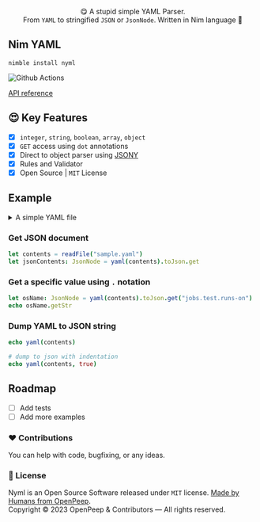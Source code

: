 <p align="center">
    😋 A stupid simple YAML Parser.<br>From <code>YAML</code> to stringified <code>JSON</code> or <code>JsonNode</code>. Written in Nim language 👑
</p>

## Nim YAML

`nimble install nyml`

![Github Actions](https://github.com/openpeep/nyml/workflows/test/badge.svg)

[API reference](https://openpeep.github.io/nyml/)


## 😍 Key Features
- [x] `integer`, `string`, `boolean`, `array`, `object`
- [x] `GET` access using `dot` annotations
- [x] Direct to object parser using [JSONY](https://github.com/treeform/jsony)
- [x] Rules and Validator
- [x] Open Source | `MIT` License

## Example

<details>
  <summary>A simple YAML file</summary>

```yaml
name: test
on:
  push:
    paths-ignore:
      - LICENSE
      - README.*
  pull_request:
    paths-ignore:
      - LICENSE
      - README.*
jobs:
  test:
    runs-on: ubuntu-latest
    strategy:
      matrix:
        nim-version:
          - 'stable'
    steps:
      - uses: actions/checkout@v2
      - uses: jiro4989/setup-nim-action@v1
        with:
          nim-version: ${{ matrix.nim-version }}
          repo-token: ${{ secrets.GITHUB_TOKEN }}
      - run: nimble install -Y
      - run: nim --threads:on c -r src/tim.nim
      - run: nimble test

```

</details>

### Get JSON document
```nim
let contents = readFile("sample.yaml")
let jsonContents: JsonNode = yaml(contents).toJson.get
```

### Get a specific value using `.` notation
```nim
let osName: JsonNode = yaml(contents).toJson.get("jobs.test.runs-on")
echo osName.getStr
```

### Dump YAML to JSON string
```nim
echo yaml(contents)

# dump to json with indentation
echo yaml(contents, true)

```

## Roadmap
- [ ] Add tests
- [ ] Add more examples

### ❤ Contributions
You can help with code, bugfixing, or any ideas. 

### 🎩 License
Nyml is an Open Source Software released under `MIT` license. [Made by Humans from OpenPeep](https://github.com/openpeep).<br>
Copyright &copy; 2023 OpenPeep & Contributors &mdash; All rights reserved.
